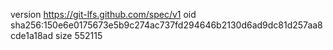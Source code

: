version https://git-lfs.github.com/spec/v1
oid sha256:150e6e0175673e5b9c274ac737fd294646b2130d6ad9dc81d257aa8cde1a18ad
size 552115

